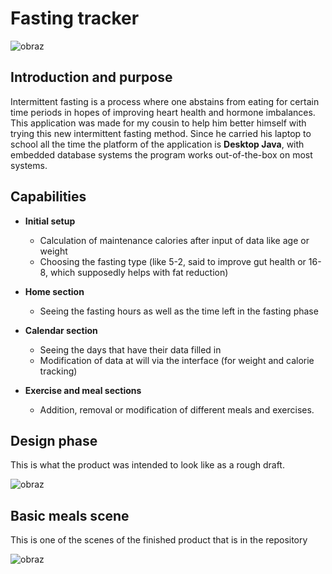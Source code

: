 # Fasting tracker

![obraz](https://user-images.githubusercontent.com/50233321/129686431-234bedb2-edc3-40f0-8fc6-9e4f73dde648.png)

## Introduction and purpose

Intermittent fasting is a process where one abstains from eating for certain time periods in hopes of improving heart health and hormone imbalances. This application was made for my cousin to help him better himself with trying this new intermittent fasting method. Since he carried his laptop to school all the time the platform of the application is **Desktop Java**, with embedded database systems the program works out-of-the-box on most systems.

## Capabilities

- **Initial setup**
  - Calculation of maintenance calories after input of data like age or weight
  - Choosing the fasting type (like 5-2, said to improve gut health or 16-8, which supposedly helps with fat reduction)
 
- **Home section**
  - Seeing the fasting hours as well as the time left in the fasting phase

- **Calendar section**
  - Seeing the days that have their data filled in
  - Modification of data at will via the interface (for weight and calorie tracking)

- **Exercise and meal sections**
  - Addition, removal or modification of different meals and exercises.
 
## Design phase

This is what the product was intended to look like as a rough draft.

![obraz](https://user-images.githubusercontent.com/50233321/129685794-1116d724-edd6-4727-8805-d904f0ec7b4c.png)

## Basic meals scene

This is one of the scenes of the finished product that is in the repository

![obraz](https://user-images.githubusercontent.com/50233321/129686815-84cc191a-c430-4892-b05d-be023309873b.png)

